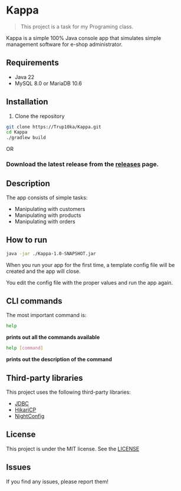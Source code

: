 # Kappa

> This project is a task for my Programing class.

Kappa is a simple 100% Java console app that simulates simple management software for e-shop administrator.

## Requirements
- Java 22
- MySQL 8.0 or MariaDB 10.6

## Installation

1. Clone the repository
```bash
git clone https://Trup10ka/Kappa.git
cd Kappa
./gradlew build
```
OR
### Download the latest release from the [releases](https://github.com/Trup10ka/Kappa/releases) page.

## Description

The app consists of simple tasks:

- Manipulating with customers
- Manipulating with products
- Manipulating with orders

## How to run

```bash
java -jar ./Kappa-1.0-SNAPSHOT.jar
```

When you run your app for the first time, a template config file will be created and the app will close.

You edit the config file with the proper values and run the app again.

## CLI commands

The most important command is:

```bash
help 
```
**prints out all the commands available**

```bash
help [command]
```
**prints out the description of the command**

## Third-party libraries

This project uses the following third-party libraries:

- [JDBC](https://docs.oracle.com/javase/8/docs/technotes/guides/jdbc/)
- [HikariCP](https://github.com/brettwooldridge/HikariCP)
- [NightConfig](https://github.com/TheElectronWill/night-config)

## License

This project is under the MIT license. See the [LICENSE](https://github.com/Trup10ka/Kappa/blob/main/LICENCE)

## Issues

If you find any issues, please report them!
